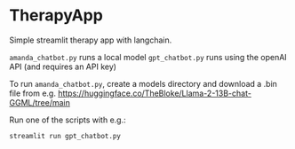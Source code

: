 # TherapyApp
Simple streamlit therapy app with langchain.

```amanda_chatbot.py``` runs a local model
```gpt_chatbot.py``` runs using the openAI API (and requires an API key)

To run ```amanda_chatbot.py```, create a models directory and download a .bin file from e.g. https://huggingface.co/TheBloke/Llama-2-13B-chat-GGML/tree/main

Run one of the scripts with e.g.:

```bash
streamlit run gpt_chatbot.py
```


